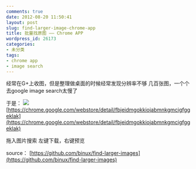 ```yaml
---
comments: true
date: 2012-08-20 11:50:41
layout: post
slug: find-larger-image-chrome-app
title: 批量找原图 —— Chrome APP
wordpress_id: 26173
categories:
- 未分类
tags:
- chrome app
- image search
---
```


经常在G+上收图，但是整理做桌面的时候经常发现分辨率不够
几百张图，一个个去google image search太慢了

于是：
[![](http://blog.binux.me/wp-content/uploads/2012/08/1.png)](http://blog.binux.me/wp-content/uploads/2012/08/1.png)
[https://chrome.google.com/webstore/detail/fbjeidmgokkiojabmnkgmcigfggeklak](https://chrome.google.com/webstore/detail/fbjeidmgokkiojabmnkgmcigfggeklak)

拖入图片搜索
左键下载，右键预览

source：
[https://github.com/binux/find-larger-images](https://github.com/binux/find-larger-images)
